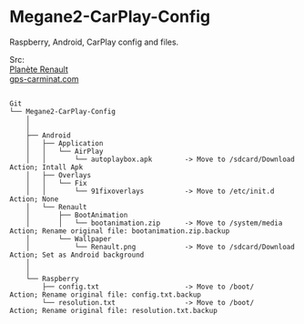 # Megane2-CarPlay-Config
Raspberry, Android, CarPlay config and files. 

Src:  
[Planète Renault](www.planeterenault.com/forum/carminat-navigation-informe-2-entree-video-vga-cni1-cni2-t45832.html)  
[gps-carminat.com](www.gps-carminat.com/forum/viewtopic.php?f=5&t=1461&p=8512)  
  
```

Git
└── Megane2-CarPlay-Config
    │
    │
    ├── Android
    │   ├── Application
    │   │   └── AirPlay
    │   │       └── autoplaybox.apk        -> Move to /sdcard/Download 	Action; Intall Apk
    │   ├── Overlays
    │   │   └── Fix
    │   │       └── 91fixoverlays          -> Move to /etc/init.d       Action; None
    │   └── Renault
    │       ├── BootAnimation
    │       │   └── bootanimation.zip      -> Move to /system/media     Action; Rename original file: bootanimation.zip.backup
    │       └── Wallpaper
    │           └── Renault.png            -> Move to /sdcard/Download  Action; Set as Android background
    │
    │
    └── Raspberry
        ├── config.txt                     -> Move to /boot/            Action; Rename original file: config.txt.backup
        └── resolution.txt                 -> Move to /boot/            Action; Rename original file: resolution.txt.backup
```
